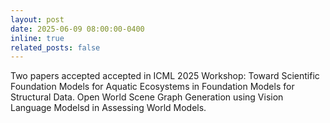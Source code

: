 ```yaml
---
layout: post
date: 2025-06-09 08:00:00-0400
inline: true
related_posts: false
---
```


Two papers accepted accepted in ICML 2025 Workshop: 
Toward Scientific Foundation Models for Aquatic Ecosystems in Foundation Models for Structural Data.
Open World Scene Graph Generation using Vision Language Modelsd in Assessing World Models.
